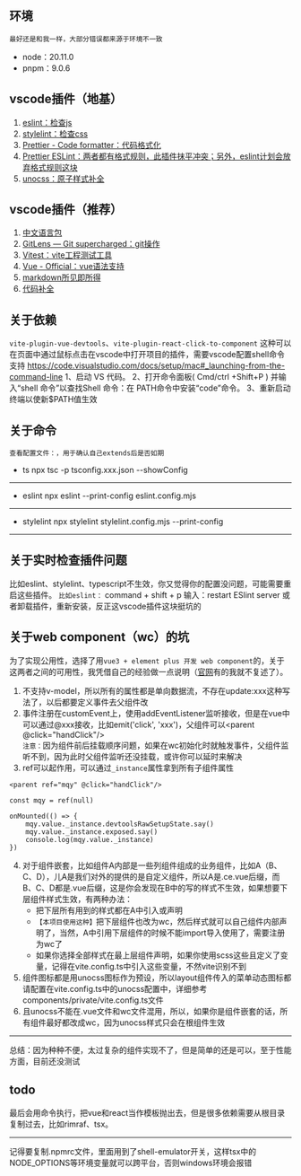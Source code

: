 ## 环境
`最好还是和我一样，大部分错误都来源于环境不一致`
+ node：20.11.0
+ pnpm：9.0.6

## vscode插件（地基）
1. [eslint：检查js](https://marketplace.visualstudio.com/items?itemName=dbaeumer.vscode-eslint)
2. [stylelint：检查css](https://marketplace.visualstudio.com/items?itemName=stylelint.vscode-stylelint)
3. [Prettier - Code formatter：代码格式化](https://marketplace.visualstudio.com/items?itemName=esbenp.prettier-vscode)
4. [Prettier ESLint：两者都有格式规则，此插件抹平冲突；另外，eslint计划会放弃格式规则这块](https://marketplace.visualstudio.com/items?itemName=rvest.vs-code-prettier-eslint)
5. [unocss：原子样式补全](https://marketplace.visualstudio.com/items?itemName=antfu.unocss)

## vscode插件（推荐）
1. [中文语言包](https://marketplace.visualstudio.com/items?itemName=MS-CEINTL.vscode-language-pack-zh-hans)
2. [GitLens — Git supercharged：git操作](https://marketplace.visualstudio.com/items?itemName=eamodio.gitlens)
3. [Vitest：vite工程测试工具](https://marketplace.visualstudio.com/items?itemName=vitest.explorer)
4. [Vue - Official：vue语法支持](https://marketplace.visualstudio.com/items?itemName=Vue.volar)
5. [markdown所见即所得](https://marketplace.visualstudio.com/items?itemName=yzhang.markdown-all-in-one)
6. [代码补全](https://marketplace.visualstudio.com/items?itemName=VisualStudioExptTeam.vscodeintellicode)

## 关于依赖
`vite-plugin-vue-devtools`、`vite-plugin-react-click-to-component`
这种可以在页面中通过鼠标点击在vscode中打开项目的插件，需要vscode配置shell命令支持
https://code.visualstudio.com/docs/setup/mac#_launching-from-the-command-line
1、启动 VS 代码。
2、打开命令面板( Cmd/ctrl +Shift+P ) 并输入“shell 命令”以查找Shell 命令：在 PATH命令中安装“code”命令。
3、重新启动终端以使新$PATH值生效

## 关于命令
`查看配置文件：，用于确认自己extends后是否如期`

- ts
npx tsc -p tsconfig.xxx.json --showConfig
___
- eslint
npx eslint --print-config eslint.config.mjs
___
- stylelint
 npx stylelint stylelint.config.mjs --print-config
___
## 关于实时检查插件问题
比如eslint、stylelint、typescript不生效，你又觉得你的配置没问题，可能需要重启这些插件。
`比如eslint：`
 command + shift + p 输入：restart ESlint server
 或者卸载插件，重新安装，反正这vscode插件这块挺坑的


 ## 关于web component（wc）的坑
 为了实现公用性，选择了用`vue3 + element plus 开发 web component`的，关于这两者之间的可用性，我凭借自己的经验做一点说明（[官网](https://cn.vuejs.org/guide/extras/web-components.html#vue-and-web-components)有的我就不复述了）。
1. 不支持v-model，所以所有的属性都是单向数据流，不存在update:xxx这种写法了，以后都要定义事件去父组件改
2. 事件注册在customEvent上，使用addEventListener监听接收，但是在vue中可以通过@xxx接收，比如emit('click', 'xxx')，父组件可以<parent @click="handClick"/>
   <br/>
   `注意：`因为组件前后挂载顺序问题，如果在wc初始化时就触发事件，父组件监听不到，因为此时父组件监听还没挂载，或许你可以延时来解决
3. ref可以起作用，可以通过`_instance`属性拿到所有子组件属性
```
<parent ref="mqy" @click="handClick"/>

const mqy = ref(null)

onMounted(() => {
    mqy.value._instance.devtoolsRawSetupState.say()
    mqy.value._instance.exposed.say()
    console.log(mqy.value._instance)
})
```
4. 对于组件嵌套，比如组件A内部是一些列组件组成的业务组件，比如A（B、C、D），儿A是我们对外的提供的是自定义组件，所以A是.ce.vue后缀，而
B、C、D都是.vue后缀，这是你会发现在B中的写的样式不生效，如果想要下层组件样式生效，有两种办法：
   - 把下层所有用到的样式都在A中引入或声明
   - `【本项目使用这种】`把下层组件也改为wc，然后样式就可以自己组件内部声明了，当然，A中引用下层组件的时候不能import导入使用了，需要注册为wc了
   - 如果你选择全部样式在最上层组件声明，如果你使用scss这些且定义了变量，记得在vite.config.ts中引入这些变量，不然vite识别不到
5. 组件图标都是用unocss图标作为预设，所以layout组件传入的菜单动态图标都请配置在vite.config.ts中的unocss配置中，详细参考components/private/vite.config.ts文件
6. 且unocss不能在.vue文件和wc文件混用，所以，如果你是组件嵌套的话，所有组件最好都改成wc，因为unocss样式只会在根组件生效

___
总结：因为种种不便，太过复杂的组件实现不了，但是简单的还是可以，至于性能方面，目前还没测试

## todo
最后会用命令执行，把vue和react当作模板抛出去，但是很多依赖需要从根目录复制过去，比如rimraf、tsx。
___
记得要复制.npmrc文件，里面用到了shell-emulator开关，这样tsx中的NODE_OPTIONS等环境变量就可以跨平台，否则windows环境会报错